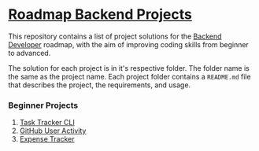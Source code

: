 # [Roadmap Backend Projects](https://roadmap.sh/backend/projects)

This repository contains a list of project solutions for the [Backend Developer](https://roadmap.sh/backend?r=backend-beginner) roadmap, with the aim of improving coding skills from beginner to advanced.

The solution for each project is in it's respective folder. The folder name is the same as the project name. Each project folder contains a `README.md` file that describes the project, the requirements, and usage.

### Beginner Projects
1. [Task Tracker CLI](https://github.com/PeterOyelegbin/RoadmapBackendProjects/tree/main/task_tracker_cli)
2. [GitHub User Activity](https://github.com/PeterOyelegbin/RoadmapBackendProjects/tree/main/github_user_activity)
3. [Expense Tracker](https://github.com/PeterOyelegbin/RoadmapBackendProjects/tree/main/expense_tracker)

